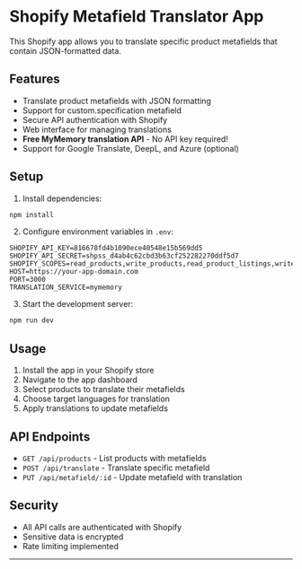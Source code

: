 # Shopify Metafield Translator App



This Shopify app allows you to translate specific product metafields that contain JSON-formatted data.



## Features

- Translate product metafields with JSON formatting
- Support for custom.specification metafield
- Secure API authentication with Shopify
- Web interface for managing translations
- **Free MyMemory translation API** - No API key required!
- Support for Google Translate, DeepL, and Azure (optional)

## Setup

1. Install dependencies:
```bash
npm install
```

2. Configure environment variables in `.env`:
```
SHOPIFY_API_KEY=816678fd4b1090ece40548e15b569dd5
SHOPIFY_API_SECRET=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
SHOPIFY_SCOPES=read_products,write_products,read_product_listings,write_product_listings
HOST=https://your-app-domain.com
PORT=3000
TRANSLATION_SERVICE=mymemory
```

3. Start the development server:
```bash
npm run dev
```

## Usage

1. Install the app in your Shopify store
2. Navigate to the app dashboard
3. Select products to translate their metafields
4. Choose target languages for translation
5. Apply translations to update metafields

## API Endpoints

- `GET /api/products` - List products with metafields
- `POST /api/translate` - Translate specific metafield
- `PUT /api/metafield/:id` - Update metafield with translation

## Security

- All API calls are authenticated with Shopify
- Sensitive data is encrypted
- Rate limiting implemented
  

------------------------